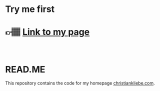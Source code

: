 # Try me first

<h1>

**👉🏽 [Link to my page](https://www.christiankliebe.com)**

</h1>

<br>

# READ.ME

This repository contains the code for my homepage
[christiankliebe.com](https://www.christiankliebe.com).
